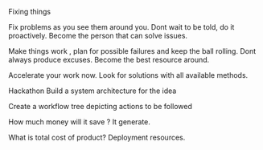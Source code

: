 Fixing things

Fix problems as you see them around you.
Dont wait to be told,  do it proactively.
Become the person that can solve issues. 

Make things work , plan for possible failures and keep the ball rolling. 
Dont always produce excuses. Become the best resource around.


Accelerate your work now. 
Look for solutions with all available methods. 

Hackathon 
Build a system architecture for the idea

Create a workflow tree depicting actions to be followed 

How much money will it save ? It generate. 

What is total cost of product? Deployment resources. 

